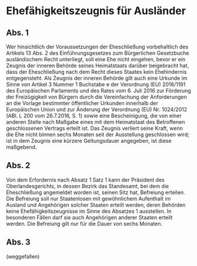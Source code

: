 # Ehefähigkeitszeugnis für Ausländer



## Abs. 1

 Wer hinsichtlich der Voraussetzungen der Eheschließung vorbehaltlich des Artikels 13 Abs. 2 des Einführungsgesetzes zum Bürgerlichen Gesetzbuche ausländischem Recht unterliegt, soll eine Ehe nicht eingehen, bevor er ein Zeugnis der inneren Behörde seines Heimatstaats darüber beigebracht hat, dass der Eheschließung nach dem Recht dieses Staates kein Ehehindernis entgegensteht. Als Zeugnis der inneren Behörde gilt auch eine Urkunde im Sinne von Artikel 3 Nummer 1 Buchstabe e der Verordnung (EU) 2016/1191 des Europäischen Parlaments und des Rates vom 6. Juli 2016 zur Förderung der Freizügigkeit von Bürgern durch die Vereinfachung der Anforderungen an die Vorlage bestimmter öffentlicher Urkunden innerhalb der Europäischen Union und zur Änderung der Verordnung (EU) Nr. 1024/2012 (ABl. L 200 vom 26.7.2016, S. 1) sowie eine Bescheinigung, die von einer anderen Stelle nach Maßgabe eines mit dem Heimatstaat des Betroffenen geschlossenen Vertrags erteilt ist. Das Zeugnis verliert seine Kraft, wenn die Ehe nicht binnen sechs Monaten seit der Ausstellung geschlossen wird; ist in dem Zeugnis eine kürzere Geltungsdauer angegeben, ist diese maßgebend.

## Abs. 2

 Von dem Erfordernis nach Absatz 1 Satz 1 kann der Präsident des Oberlandesgerichts, in dessen Bezirk das Standesamt, bei dem die Eheschließung angemeldet worden ist, seinen Sitz hat, Befreiung erteilen. Die Befreiung soll nur Staatenlosen mit gewöhnlichem Aufenthalt im Ausland und Angehörigen solcher Staaten erteilt werden, deren Behörden keine Ehefähigkeitszeugnisse im Sinne des Absatzes 1 ausstellen. In besonderen Fällen darf sie auch Angehörigen anderer Staaten erteilt werden. Die Befreiung gilt nur für die Dauer von sechs Monaten.

## Abs. 3

 (weggefallen) 


